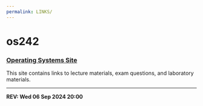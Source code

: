 ```yaml
---
permalink: LINKS/
---
```


# os242

### [Operating Systems Site](https://os.vlsm.org/)
This site contains links to lecture materials, exam questions, and laboratory materials.

---

**REV: Wed 06 Sep 2024 20:00**



